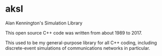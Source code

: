 # aksl
Alan Kennington's Simulation Library

This open source C++ code was written from about 1989 to 2017.

This used to be my general-purpose library for all C++ coding, including discrete-event simulations of communications networks in particular.
